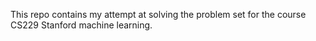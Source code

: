 This repo contains my attempt at solving the problem set for the course CS229 Stanford machine learning.
